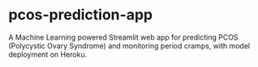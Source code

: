 # pcos-prediction-app
A Machine Learning powered Streamlit web app for predicting PCOS (Polycystic Ovary Syndrome) and monitoring period cramps, with model deployment on Heroku.
